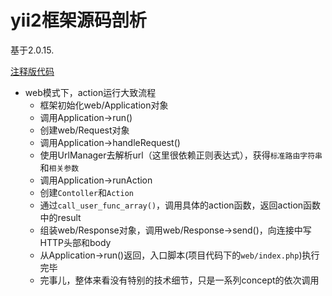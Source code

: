 # yii2框架源码剖析

基于2.0.15.

[注释版代码](https://github.com/day-dreams/yii2/tree/mydoc-based-on-2.0.15)

* web模式下，action运行大致流程
  * 框架初始化web/Application对象
  * 调用Application->run()
  * 创建web/Request对象
  * 调用Application->handleRequest()
  * 使用UrlManager去解析url（这里很依赖正则表达式），获得`标准路由字符串`和`相关参数`
  * 调用Application->runAction
  * 创建`Contoller`和`Action`
  * 通过`call_user_func_array()`，调用具体的action函数，返回action函数中的result
  * 组装web/Response对象，调用web/Response->send()，向连接中写HTTP头部和body
  * 从Application->run()返回，入口脚本(项目代码下的`web/index.php`)执行完毕
  * 完事儿，整体来看没有特别的技术细节，只是一系列concept的依次调用